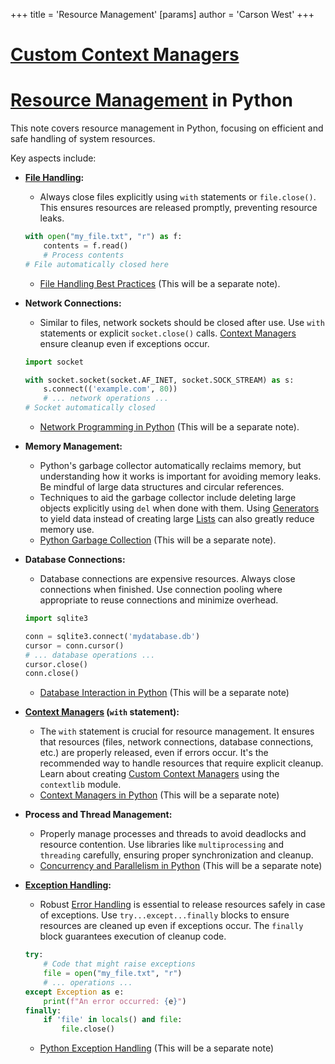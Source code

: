 +++
 title = 'Resource Management'
[params]
	author = 'Carson West'
+++
# [Custom Context Managers](./../custom-context-managers/)
# [Resource Management](./../resource-management/) in Python

This note covers resource management in Python, focusing on efficient and safe handling of system resources.

Key aspects include:

* **[File Handling](./../file-handling/):**
    * Always close files explicitly using `with` statements or `file.close()`.  This ensures resources are released promptly, preventing resource leaks.
    ```python
    with open("my_file.txt", "r") as f:
        contents = f.read()
        # Process contents
    # File automatically closed here
    ```
    * [File Handling Best Practices](./../file-handling-best-practices/)  (This will be a separate note).

* **Network Connections:**
    * Similar to files, network sockets should be closed after use.  Use `with` statements or explicit `socket.close()` calls.  [Context Managers](./../context-managers/) ensure cleanup even if exceptions occur.
    ```python
    import socket

    with socket.socket(socket.AF_INET, socket.SOCK_STREAM) as s:
        s.connect(('example.com', 80))
        # ... network operations ...
    # Socket automatically closed
    ```
    * [Network Programming in Python](./../network-programming-in-python/) (This will be a separate note).

* **Memory Management:**
    * Python's garbage collector automatically reclaims memory, but understanding how it works is important for avoiding memory leaks.  Be mindful of large data structures and circular references.
    * Techniques to aid the garbage collector include deleting large objects explicitly using `del` when done with them.  Using [Generators](./../generators/) to yield data instead of creating large [Lists](./../lists/) can also greatly reduce memory use.
    * [Python Garbage Collection](./../python-garbage-collection/) (This will be a separate note).

* **Database Connections:**
    * Database connections are expensive resources.  Always close connections when finished.  Use connection pooling where appropriate to reuse connections and minimize overhead.
    ```python
    import sqlite3

    conn = sqlite3.connect('mydatabase.db')
    cursor = conn.cursor()
    # ... database operations ...
    cursor.close()
    conn.close()
    ```
    * [Database Interaction in Python](./../database-interaction-in-python/) (This will be a separate note)


* **[Context Managers](./../context-managers/) (`with` statement):**
    * The `with` statement is crucial for resource management.  It ensures that resources (files, network connections, database connections, etc.) are properly released, even if errors occur.  It's the recommended way to handle resources that require explicit cleanup.  Learn about creating [Custom Context Managers](./../custom-context-managers/) using the `contextlib` module.
    * [Context Managers in Python](./../context-managers-in-python/) (This will be a separate note)


* **Process and Thread Management:**
    * Properly manage processes and threads to avoid deadlocks and resource contention. Use libraries like `multiprocessing` and `threading` carefully, ensuring proper synchronization and cleanup.
    * [Concurrency and Parallelism in Python](./../concurrency-and-parallelism-in-python/) (This will be a separate note)

* **[Exception Handling](./../exception-handling/):**
    * Robust [Error Handling](./../error-handling/) is essential to release resources safely in case of exceptions. Use `try...except...finally` blocks to ensure resources are cleaned up even if exceptions occur.  The `finally` block guarantees execution of cleanup code.
    ```python
    try:
        # Code that might raise exceptions
        file = open("my_file.txt", "r")
        # ... operations ...
    except Exception as e:
        print(f"An error occurred: {e}")
    finally:
        if 'file' in locals() and file:
            file.close()
    ```
    * [Python Exception Handling](./../python-exception-handling/) (This will be a separate note)
